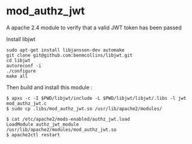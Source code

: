 # mod_authz_jwt

A apache 2.4 module to verify that a valid JWT token has been passed

Install libjwt

```
sudo apt-get install libjansson-dev automake
git clone git@github.com:benmcollins/libjwt.git
cd libjwt
autoreconf -i
./configure
make all
```

Then build and install this module :

```
$ apxs -c -I $PWD/libjwt/include -L $PWD/libjwt/libjwt/.libs -l jwt mod_authz_jwt.c
$ sudo cp .libs/mod_authz_jwt.so /usr/lib/apache2/modules/
```

```
$ cat /etc/apache2/mods-enabled/authz_jwt.load
LoadModule authz_jwt_module   /usr/lib/apache2/modules/mod_authz_jwt.so
$ apache2ctl restart
```